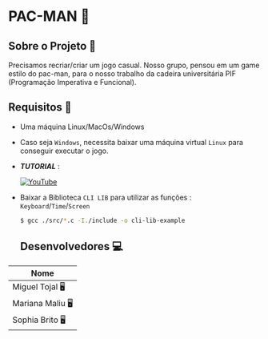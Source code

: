 # PAC-MAN 👻
## Sobre o Projeto 🧠
Precisamos recriar/criar um jogo casual. Nosso grupo, pensou em um game estilo do pac-man, para o nosso trabalho da cadeira universitária PIF (Programação Imperativa e Funcional). 

## Requisitos 🧰
- Uma máquina Linux/MacOs/Windows
- Caso seja `Windows`, necessita baixar uma máquina virtual `Linux` para conseguir executar o jogo.
- *__TUTORIAL__* : 
  
  [![YouTube](https://img.shields.io/badge/YouTube-%23FF0000.svg?style=for-the-badge&logo=YouTube&logoColor=white)](https://youtu.be/Gl9CCqlGOZM?si=fnIdJcxA8zisIat-)

- Baixar a Biblioteca `CLI LIB` para utilizar as funções : `Keyboard`/`Time`/`Screen`
  ``` bash
  $ gcc ./src/*.c -I./include -o cli-lib-example
  ```

  ## Desenvolvedores 💻
<table align="center">
  <thead>
    <tr>
      <th>Nome</th>
    </tr>
  </thead>
  <tbody>
    <tr>
    <tr>
      <td>Miguel Tojal 🖥️</td>
    </tr>
    <tr>
      <td>Mariana Maliu 🖥️</td>
    </tr>
    <tr>
      <td>Sophia Brito 🖥️</td>
    </tr>

  </tbody>
</table>
